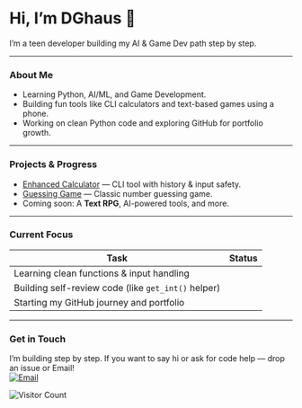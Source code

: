 # Hi, I’m **DGhaus** 👋

I’m a teen developer building my AI & Game Dev path step by step.

---

###  About Me
- Learning Python, AI/ML, and Game Development.
- Building fun tools like CLI calculators and text-based games using a phone.
- Working on clean Python code and exploring GitHub for portfolio growth.

---

###  Projects & Progress
- [Enhanced Calculator](https://github.com/DGhaus/Enhanced-Calculator) — CLI tool with history & input safety.
- [Guessing Game](https://github.com/DGhaus/guessing-game) — Classic number guessing game.
- Coming soon: A **Text RPG**, AI-powered tools, and more.

---

###  Current Focus
| Task | Status |
|------|--------|
| Learning clean functions & input handling |  |
| Building self-review code (like `get_int()` helper) |  |
| Starting my GitHub journey and portfolio |  |

---

###  Get in Touch
I’m building step by step. If you want to say hi or ask for code help — drop an issue or Email!  
[![Email](https://img.shields.io/badge/Email-DGhaus-red?style=for-the-badge&logo=gmail)](mailto:yourname@example.com)

![Visitor Count](https://komarev.com/ghpvc/?username=DGhaus&style=flat-square)
